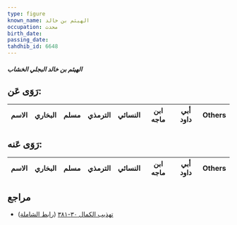 ```yaml
---
type: figure
known_name: الهيثم بن خالد
occupation: محدث
birth_date:
passing_date:
tahdhib_id: 6648
---
```

##### الهيثم بن خالد البجلي الخشاب

## رَوَى عَن:
| الاسم | البخاري | مسلم | الترمذي | النسائي | ابن ماجه | أبي داود | Others |
| ----- | ------- | ---- | ------- | ------- | -------- | -------- | ------ |
## رَوَى عَنه:
| الاسم | البخاري | مسلم | الترمذي | النسائي | ابن ماجه | أبي داود | Others |
| ----- | ------- | ---- | ------- | ------- | -------- | -------- | ------ |
## مراجع
- [تهذيب الكمال ٣٠-٣٨١](obsidian://open?vault=Tahdhib-al-Kamal&file=Figures/٦٦٤٨-الهيثم%20بن%20خالد%20البجلي%20الخشاب) ([رابط الشاملة](https://shamela.ws/book/3722/16447))